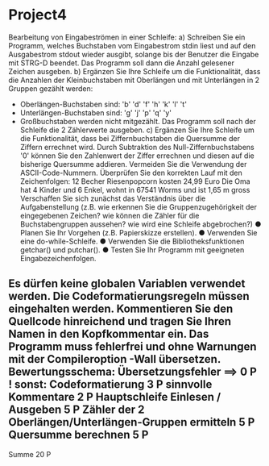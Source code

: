 # Project4

Bearbeitung von Eingabeströmen in einer Schleife:
a) Schreiben Sie ein Programm, welches Buchstaben vom Eingabestrom
stdin liest und auf den Ausgabestrom stdout wieder ausgibt, solange
bis der Benutzer die Eingabe mit STRG-D beendet. Das Programm soll
dann die Anzahl gelesener Zeichen ausgeben.
b) Ergänzen Sie Ihre Schleife um die Funktionalität, dass die Anzahlen der
Kleinbuchstaben mit Oberlängen und mit Unterlängen in 2
Gruppen gezählt werden:
- Oberlängen-Buchstaben sind: 'b' 'd' 'f' 'h' 'k' 'l' 't'
- Unterlängen-Buchstaben sind: 'g' 'j' 'p' 'q' 'y'
- Großbuchstaben werden nicht mitgezählt.
Das Programm soll nach der Schleife die 2 Zählerwerte ausgeben.
c) Ergänzen Sie Ihre Schleife um die Funktionalität, dass bei
Ziffernbuchstaben die Quersumme der Ziffern errechnet wird. Durch
Subtraktion des Null-Ziffernbuchstabens '0' können Sie den Zahlenwert
der Ziffer errechnen und diesen auf die bisherige Quersumme
addieren. Vermeiden Sie die Verwendung der ASCII-Code-Nummern.
Überprüfen Sie den korrekten Lauf mit den Zeichenfolgen:
12 Becher Riesenpopcorn kosten 24,99 Euro
Die Oma hat 4 Kinder und 6 Enkel, wohnt in 67541 Worms und ist 1,65 m gross
Verschaffen Sie sich zunächst das Verständnis über die Aufgabenstellung
(z.B. wie erkennen Sie die Gruppenzugehörigkeit der eingegebenen Zeichen?
wie können die Zähler für die Buchstabengruppen aussehen? wie wird eine
Schleife abgebrochen?)
● Planen Sie Ihr Vorgehen (z.B. Papierskizze erstellen).
● Verwenden Sie eine do-while-Schleife.
● Verwenden Sie die Bibliotheksfunktionen getchar() und putchar().
● Testen Sie Ihr Programm mit geeigneten Eingabezeichenfolgen.


Es dürfen keine globalen Variablen verwendet werden.
Die Codeformatierungsregeln müssen eingehalten werden.
Kommentieren Sie den Quellcode hinreichend und tragen Sie Ihren Namen in
den Kopfkommentar ein.
Das Programm muss fehlerfrei und ohne Warnungen mit der Compileroption
-Wall übersetzen.
Bewertungsschema:
Übersetzungsfehler ==> 0 P !
sonst:
Codeformatierung 3 P
sinnvolle Kommentare 2 P
Hauptschleife Einlesen / Ausgeben 5 P
Zähler der 2 Oberlängen/Unterlängen-Gruppen ermitteln 5 P
Quersumme berechnen 5 P
-----
Summe 20 P
